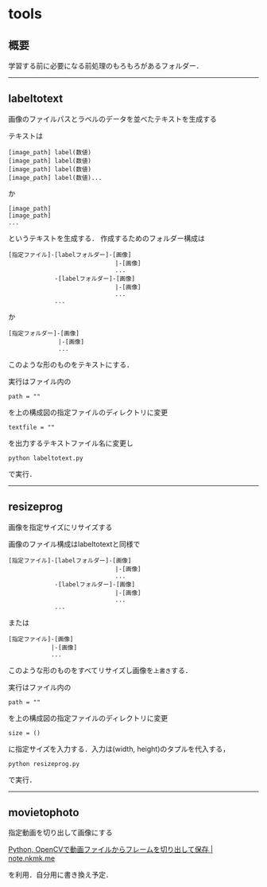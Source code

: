 # tools

## 概要
学習する前に必要になる前処理のもろもろがあるフォルダー．

--------------
## labeltotext
画像のファイルパスとラベルのデータを並べたテキストを生成する

テキストは
```
[image_path] label(数値)
[image_path] label(数値)
[image_path] label(数値)
[image_path] label(数値)...
```
か
```
[image_path]
[image_path]
...
```
というテキストを生成する．
作成するためのフォルダー構成は

```
[指定ファイル]-[labelフォルダー]-[画像]
                              |-[画像]
                              ...
             -[labelフォルダー]-[画像]
                              |-[画像]
                              ...
             ...
```
か
```
[指定フォルダー]-[画像]
              |-[画像]
              ...
```
このような形のものをテキストにする．

実行はファイル内の
```
path = ""
```
を上の構成図の指定ファイルのディレクトリに変更
```
textfile = ""
```
を出力するテキストファイル名に変更し
```
python labeltotext.py
```
で実行．

--------------
## resizeprog
画像を指定サイズにリサイズする

画像のファイル構成はlabeltotextと同様で
```
[指定ファイル]-[labelフォルダー]-[画像]
                              |-[画像]
                              ...
             -[labelフォルダー]-[画像]
                              |-[画像]
                              ...
             ...
```
または
```
[指定ファイル]-[画像]
            |-[画像]
            ...
```

このような形のものをすべてリサイズし画像を`上書き`する．

実行はファイル内の
```
path = ""
```
を上の構成図の指定ファイルのディレクトリに変更
```
size = ()
```
に指定サイズを入力する．入力は(width, height)のタプルを代入する，
```
python resizeprog.py
```
で実行．

--------------
## movietophoto
指定動画を切り出して画像にする

[Python, OpenCVで動画ファイルからフレームを切り出して保存 | note.nkmk.me](https://note.nkmk.me/python-opencv-video-to-still-image/)

を利用．自分用に書き換え予定．